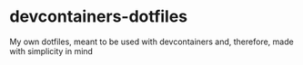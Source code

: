 # devcontainers-dotfiles
My own dotfiles, meant to be used with devcontainers and, therefore, made with simplicity in mind

